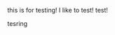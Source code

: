 <!-- <img width="650" height="348" alt="image" src="https://github.com/user-attachments/assets/890531f9-aaad-462b-bfe3-0b17d3b12df0" />## Hi there 👋 -->


this is for testing!
I like to test! test!


tesring

<!--
**spencerCPP/spencerCPP** is a ✨ _special_ ✨ repository because its `README.md` (this file) appears on your GitHub profile.

Here are some ideas to get you started:

- 🔭 I’m currently working on ...
- 🌱 I’m currently learning ...
- 👯 I’m looking to collaborate on ...
- 🤔 I’m looking for help with ...
- 💬 Ask me about ...
- 📫 How to reach me: ...
- 😄 Pronouns: ...
- ⚡ Fun fact: ...
-->
